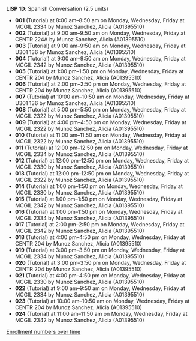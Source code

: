 **LISP 1D**: Spanish Conversation (2.5 units)

- **001** (Tutorial) at 8:00 am–8:50 am on Monday, Wednesday, Friday at MCGIL 2334 by Munoz Sanchez, Alicia (A01395510)
- **002** (Tutorial) at 9:00 am–9:50 am on Monday, Wednesday, Friday at CENTR 224A by Munoz Sanchez, Alicia (A01395510)
- **003** (Tutorial) at 9:00 am–9:50 am on Monday, Wednesday, Friday at U301 136 by Munoz Sanchez, Alicia (A01395510)
- **004** (Tutorial) at 9:00 am–9:50 am on Monday, Wednesday, Friday at MCGIL 2342 by Munoz Sanchez, Alicia (A01395510)
- **005** (Tutorial) at 1:00 pm–1:50 pm on Monday, Wednesday, Friday at CENTR 204 by Munoz Sanchez, Alicia (A01395510)
- **006** (Tutorial) at 2:00 pm–2:50 pm on Monday, Wednesday, Friday at CENTR 204 by Munoz Sanchez, Alicia (A01395510)
- **007** (Tutorial) at 10:00 am–10:50 am on Monday, Wednesday, Friday at U301 136 by Munoz Sanchez, Alicia (A01395510)
- **008** (Tutorial) at 5:00 pm–5:50 pm on Monday, Wednesday, Friday at MCGIL 2322 by Munoz Sanchez, Alicia (A01395510)
- **009** (Tutorial) at 4:00 pm–4:50 pm on Monday, Wednesday, Friday at MCGIL 2322 by Munoz Sanchez, Alicia (A01395510)
- **010** (Tutorial) at 11:00 am–11:50 am on Monday, Wednesday, Friday at MCGIL 2322 by Munoz Sanchez, Alicia (A01395510)
- **011** (Tutorial) at 12:00 pm–12:50 pm on Monday, Wednesday, Friday at MCGIL 2334 by Munoz Sanchez, Alicia (A01395510)
- **012** (Tutorial) at 12:00 pm–12:50 pm on Monday, Wednesday, Friday at MCGIL 2330 by Munoz Sanchez, Alicia (A01395510)
- **013** (Tutorial) at 12:00 pm–12:50 pm on Monday, Wednesday, Friday at MCGIL 2322 by Munoz Sanchez, Alicia (A01395510)
- **014** (Tutorial) at 1:00 pm–1:50 pm on Monday, Wednesday, Friday at MCGIL 2330 by Munoz Sanchez, Alicia (A01395510)
- **015** (Tutorial) at 1:00 pm–1:50 pm on Monday, Wednesday, Friday at MCGIL 2342 by Munoz Sanchez, Alicia (A01395510)
- **016** (Tutorial) at 1:00 pm–1:50 pm on Monday, Wednesday, Friday at MCGIL 2334 by Munoz Sanchez, Alicia (A01395510)
- **017** (Tutorial) at 2:00 pm–2:50 pm on Monday, Wednesday, Friday at MCGIL 2342 by Munoz Sanchez, Alicia (A01395510)
- **018** (Tutorial) at 4:00 pm–4:50 pm on Monday, Wednesday, Friday at CENTR 204 by Munoz Sanchez, Alicia (A01395510)
- **019** (Tutorial) at 3:00 pm–3:50 pm on Monday, Wednesday, Friday at MCGIL 2334 by Munoz Sanchez, Alicia (A01395510)
- **020** (Tutorial) at 3:00 pm–3:50 pm on Monday, Wednesday, Friday at CENTR 204 by Munoz Sanchez, Alicia (A01395510)
- **021** (Tutorial) at 4:00 pm–4:50 pm on Monday, Wednesday, Friday at MCGIL 2330 by Munoz Sanchez, Alicia (A01395510)
- **022** (Tutorial) at 9:00 am–9:50 am on Monday, Wednesday, Friday at MCGIL 2334 by Munoz Sanchez, Alicia (A01395510)
- **023** (Tutorial) at 10:00 am–10:50 am on Monday, Wednesday, Friday at CENTR 204 by Munoz Sanchez, Alicia (A01395510)
- **024** (Tutorial) at 11:00 am–11:50 am on Monday, Wednesday, Friday at MCGIL 2342 by Munoz Sanchez, Alicia (A01395510)

[Enrollment numbers over time](./LISP1D.tsv)
